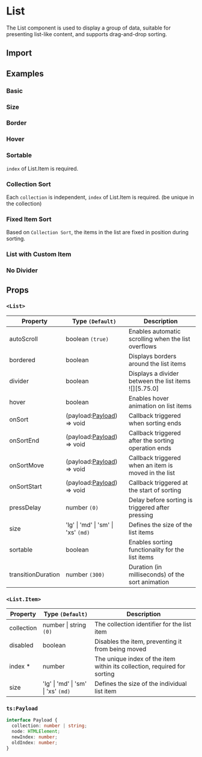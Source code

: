 # List

The List component is used to display a group of data, suitable for presenting list-like content, and supports drag-and-drop sorting.

## Import

<!--{include:<import-guide>}-->

## Examples

### Basic

<!--{include:`default.md`}-->

### Size

<!--{include:`size.md`}-->

### Border

<!--{include:`bordered.md`}-->

### Hover

<!--{include:`hover.md`}-->

### Sortable

`index` of List.Item is required.

<!--{include:`sortable.md`}-->

### Collection Sort

Each `collection` is independent, `index` of List.Item is required. (be unique in the collection)

<!--{include:`collection.md`}-->

### Fixed Item Sort

Based on `Collection Sort`, the items in the list are fixed in position during sorting.

<!--{include:`sort-fixed.md`}-->

### List with Custom Item

<!--{include:`custom.md`}-->

### No Divider

<!--{include:`no-divider.md`}-->

## Props

### `<List>`

| Property           | Type `(Default)`                                   | Description                                               |
| ------------------ | -------------------------------------------------- | --------------------------------------------------------- |
| autoScroll         | boolean `(true)`                                   | Enables automatic scrolling when the list overflows       |
| bordered           | boolean                                            | Displays borders around the list items                    |
| divider            | boolean                                            | Displays a divider between the list items<br/>![][5.75.0] |
| hover              | boolean                                            | Enables hover animation on list items                     |
| onSort             | (payload:[Payload](#code-ts-payload-code)) => void | Callback triggered when sorting ends                      |
| onSortEnd          | (payload:[Payload](#code-ts-payload-code)) => void | Callback triggered after the sorting operation ends       |
| onSortMove         | (payload:[Payload](#code-ts-payload-code)) => void | Callback triggered when an item is moved in the list      |
| onSortStart        | (payload:[Payload](#code-ts-payload-code)) => void | Callback triggered at the start of sorting                |
| pressDelay         | number `(0)`                                       | Delay before sorting is triggered after pressing          |
| size               | 'lg' \| 'md' \| 'sm' \| 'xs' `(md)`                | Defines the size of the list items                        |
| sortable           | boolean                                            | Enables sorting functionality for the list items          |
| transitionDuration | number `(300)`                                     | Duration (in milliseconds) of the sort animation          |

### `<List.Item>`

| Property   | Type `(Default)`                    | Description                                                              |
| ---------- | ----------------------------------- | ------------------------------------------------------------------------ |
| collection | number \| string `(0)`              | The collection identifier for the list item                              |
| disabled   | boolean                             | Disables the item, preventing it from being moved                        |
| index \*   | number                              | The unique index of the item within its collection, required for sorting |
| size       | 'lg' \| 'md' \| 'sm' \| 'xs' `(md)` | Defines the size of the individual list item                             |

### `ts:Payload`

```ts
interface Payload {
  collection: number | string;
  node: HTMLElement;
  newIndex: number;
  oldIndex: number;
}
```


